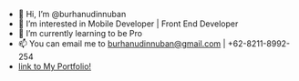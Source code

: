 - 👋 Hi, I’m @burhanudinnuban
- 👀 I’m interested in Mobile Developer | Front End Developer 
- 🌱 I’m currently learning to be Pro 
- 📫 You can email me to burhanudinnuban@gmail.com | +62-8211-8992-254
- [link to My Portfolio!](https://burhanudinnuban.vercel.app)

<!---
burhanudinnuban/burhanudinnuban is a ✨ special ✨ repository because its `README.md` (this file) appears on your GitHub profile.
You can click the Preview link to take a look at your changes.
--->
